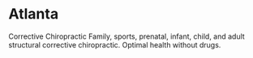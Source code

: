 # Atlanta
  Corrective Chiropractic Family, sports, prenatal, infant, child, and adult structural corrective chiropractic. Optimal health without drugs.
